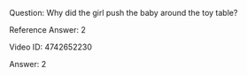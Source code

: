 Question: Why did the girl push the baby around the toy table?

Reference Answer: 2

Video ID: 4742652230

Answer: 2

